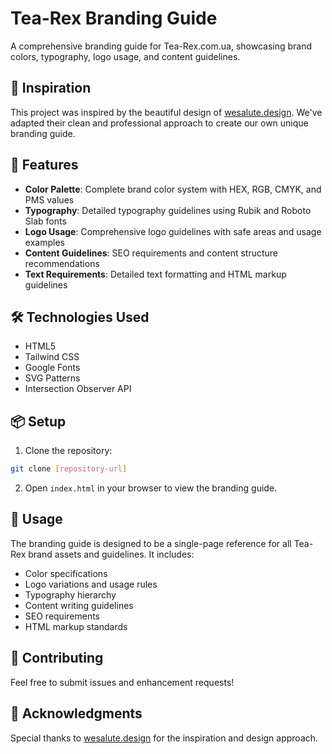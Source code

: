 # Tea-Rex Branding Guide

A comprehensive branding guide for Tea-Rex.com.ua, showcasing brand colors, typography, logo usage, and content guidelines.

## 🎨 Inspiration

This project was inspired by the beautiful design of [wesalute.design](https://www.wesalute.design/). We've adapted their clean and professional approach to create our own unique branding guide.

## 🚀 Features

- **Color Palette**: Complete brand color system with HEX, RGB, CMYK, and PMS values
- **Typography**: Detailed typography guidelines using Rubik and Roboto Slab fonts
- **Logo Usage**: Comprehensive logo guidelines with safe areas and usage examples
- **Content Guidelines**: SEO requirements and content structure recommendations
- **Text Requirements**: Detailed text formatting and HTML markup guidelines

## 🛠️ Technologies Used

- HTML5
- Tailwind CSS
- Google Fonts
- SVG Patterns
- Intersection Observer API

## 📦 Setup

1. Clone the repository:
```bash
git clone [repository-url]
```

2. Open `index.html` in your browser to view the branding guide.

## 📝 Usage

The branding guide is designed to be a single-page reference for all Tea-Rex brand assets and guidelines. It includes:

- Color specifications
- Logo variations and usage rules
- Typography hierarchy
- Content writing guidelines
- SEO requirements
- HTML markup standards

## 🤝 Contributing

Feel free to submit issues and enhancement requests!

## 🙏 Acknowledgments

Special thanks to [wesalute.design](https://www.wesalute.design/) for the inspiration and design approach.